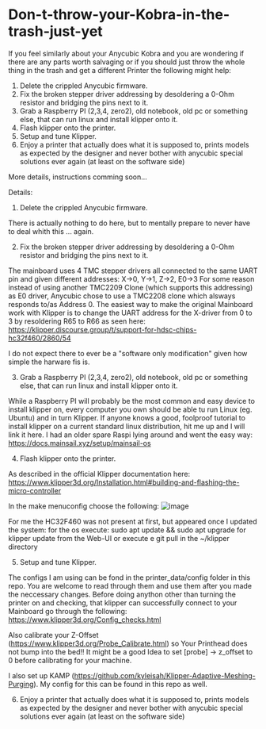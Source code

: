 # Don-t-throw-your-Kobra-in-the-trash-just-yet

If you feel similarly about your Anycubic Kobra and you are wondering if there are any parts worth salvaging or if you should just throw the whole thing in the trash and get a different Printer the following might help:

1. Delete the crippled Anycubic firmware.
2. Fix the broken stepper driver addressing by desoldering a 0-Ohm resistor and bridging the pins next to it.
3. Grab a Raspberry PI (2,3,4, zero2), old notebook, old pc or something else, that can run linux and install klipper onto it.
4. Flash klipper onto the printer.
5. Setup and tune Klipper.
6. Enjoy a printer that actually does what it is supposed to, prints models as expected by the designer and never bother with anycubic special solutions ever again (at least on the software side)


More details, instructions comming soon...


Details:

1. Delete the crippled Anycubic firmware.

There is actually nothing to do here, but to mentally prepare to never have to deal whith this ... again.


2. Fix the broken stepper driver addressing by desoldering a 0-Ohm resistor and bridging the pins next to it.

The mainboard uses 4 TMC stepper drivers all connected to the same UART pin and given different addresses: X->0, Y->1, Z->2, E0->3
For some reason instead of using another TMC2209 Clone (which supports this addressing) as E0 driver, Anycubic chose to use a TMC2208 clone which alsways responds to/as Address 0.
The easiest way to make the original Mainboard work with Klipper is to change the UART address for the X-driver from 0 to 3 by resoldering R65 to R66 as seen here: https://klipper.discourse.group/t/support-for-hdsc-chips-hc32f460/2860/54

I do not expect there to ever be a "software only modification" given how simple the harware fis is.


3. Grab a Raspberry PI (2,3,4, zero2), old notebook, old pc or something else, that can run linux and install klipper onto it.

While a Raspberry PI will probably be the most common and easy device to install klipper on, every computer you own should be able tu run Linux (eg. Ubuntu) and in turn Klipper. If anyone knows a good, foolproof tutorial to install klipper on a current standard linux distribution, hit me up and I will link it here.
I had an older spare Raspi lying around and went the easy way: https://docs.mainsail.xyz/setup/mainsail-os


4. Flash klipper onto the printer.

As described in the official Klipper documentation here: https://www.klipper3d.org/Installation.html#building-and-flashing-the-micro-controller

In the make menuconfig choose the following:
![image](https://user-images.githubusercontent.com/14114342/222974441-c8745ce8-fa16-4bbc-ad93-c18ae662d799.png)

For me the HC32F460 was not present at first, but appeared once I updated the system: 
    for the os execute: sudo apt update && sudo apt upgrade
    for klipper update from the Web-UI or execute e git pull in the ~/klipper directory

5. Setup and tune Klipper.

The configs I am using can be fond in the printer_data/config folder in this repo.
You are welcome to read through them and use them after you made the neccessary changes.
Before doing anython other than turning the printer on and checking, that klipper can successfully connect to your Mainboard go through the following:
https://www.klipper3d.org/Config_checks.html

Also calibrate your Z-Offset (https://www.klipper3d.org/Probe_Calibrate.html) so Your Printhead does not bump into the bed!!
It might be a good Idea to set [probe] -> z_offset to 0 before calibrating for your machine.

I also set up KAMP (https://github.com/kyleisah/Klipper-Adaptive-Meshing-Purging).
My config for this can be found in this repo as well.

6. Enjoy a printer that actually does what it is supposed to, prints models as expected by the designer and never bother with anycubic special solutions ever again (at least on the software side)

